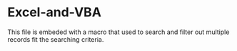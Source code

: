 # Excel-and-VBA

This file is embeded with a macro that used to search and filter out multiple records fit the searching criteria.
